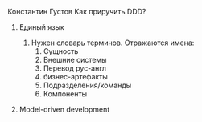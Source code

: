 Константин Густов
Как приручить DDD?

1. Единый язык
    1. Нужен словарь терминов. Отражаются имена:
        1. Сущность
        1. Внешние системы
        1. Перевод рус-англ
        1. бизнес-артефакты
        1. Подразделения/команды
        1. Компоненты

1. Model-driven development
